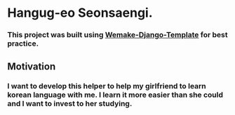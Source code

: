 # Hangug-eo Seonsaengi.

### This project was built using [Wemake-Django-Template](https://github.com/wemake-services/wemake-django-template) for best practice.

## Motivation

### I want to develop this helper to help my girlfriend to learn korean language with me. I learn it more easier than she could and I want to invest to her studying.

